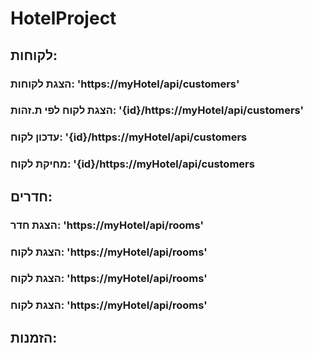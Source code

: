 # HotelProject
## לקוחות:
### הצגת לקוחות: 'https://myHotel/api/customers'
### הצגת לקוח לפי ת.זהות: '{id}/https://myHotel/api/customers'
### עדכון לקוח: '{id}/https://myHotel/api/customers
### מחיקת לקוח: '{id}/https://myHotel/api/customers

## חדרים:
### הצגת חדר: 'https://myHotel/api/rooms'
### הצגת לקוח: 'https://myHotel/api/rooms'
### הצגת לקוח: 'https://myHotel/api/rooms'
### הצגת לקוח: 'https://myHotel/api/rooms'


## הזמנות:
